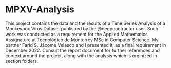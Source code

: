 # MPXV-Analysis
 This project contains the data and the results of a Time Series Analysis of a Monkeypox Virus Dataset published by the @deepcontractor user. Such work was conducted as a requirement for the Applied Mathematics Assignature at Tecnológico de Monterrey MSc in Computer Science. My partner Farid S. Jácome Velasco and I presented it, as a final requirement in December 2022. Consult the report document for further references and context around the project, along with the analysis which is orginized in section folders.
